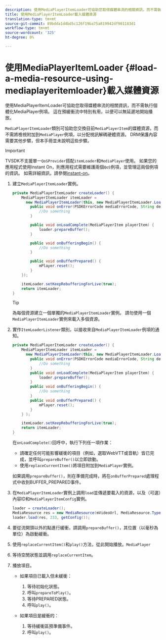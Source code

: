 ```yaml
---
description: 使用MediaPlayerItemLoader可協助您取得媒體串流的相關資訊，而不需執行個體化MediaPlayer例項。 這在預緩衝流中特別有用，以便可以無延遲地開始播放。
title: 使用MediaPlayerItemLoader載入媒體資源
translation-type: tm+mt
source-git-commit: 89bdda1d4bd5c126f19ba75a819942df901183d1
workflow-type: tm+mt
source-wordcount: '325'
ht-degree: 0%

---
```



# 使用MediaPlayerItemLoader {#load-a-media-resource-using-mediaplayeritemloader}載入媒體資源

使用MediaPlayerItemLoader可協助您取得媒體串流的相關資訊，而不需執行個體化MediaPlayer例項。 這在預緩衝流中特別有用，以便可以無延遲地開始播放。

`MediaPlayerItemLoader`類別可協助您交換目前`MediaPlayerItem`的媒體資源，而不需將檢視附加到`MediaPlayer`例項，以分配視訊解碼硬體資源。 DRM保護內容需要其他步驟，但本手冊並未說明這些步驟。

>[!IMPORTANT]
>
>TVSDK不支援單一`QoSProvider`搭配`itemLoader`和`MediaPlayer`使用。 如果您的應用程式使用Instant On，則應用程式需要維護兩個`QoS`例項，並管理這兩個例項的資訊。 如需詳細資訊，請參閱[instant-on](../../content-playback-options/buffering-configuration/c-psdk-android-2.7-instant-on.md)。

1. 建立`MediaPlayerItemLoader`實例。

   ```java
   private MediaPlayerItemLoader createLoader() { 
       MediaPlayerItemLoader itemLoader =   
         new MediaPlayerItemLoader(this, new MediaPlayerItemLoader.LoaderListener() { 
           public void onError(PSDKErrorCode mediaErrorCode, String description) { 
               //Do something 
           } 
   
           public void onLoadComplete(MediaPlayerItem playerItem) { 
               loader.prepareBuffer(); 
           } 
   
           public void onBufferingBegin() { 
               //Do something 
           } 
   
           public void onBufferPrepared() { 
               mPlayer.reset(); 
           }  
       }); 
   
       itemLoader.setKeepRebufferingForLive(true); 
       return itemLoader; 
   } 
   ```

   >[!TIP]
   >
   >為每個資源建立一個單獨的`MediaPlayerItemLoader`實例。 請勿使用一個`MediaPlayerItemLoader`實例來載入多個資源。

1. 實作`ItemLoaderListener`類別，以接收來自`MediaPlayerItemLoader`例項的通知。

   ```java
   private MediaPlayerItemLoader createLoader() { 
       MediaPlayerItemLoader itemLoader =   
         new MediaPlayerItemLoader(this, new MediaPlayerItemLoader.LoaderListener() { 
           public void onError(PSDKErrorCode mediaErrorCode, String description) { 
               //Do something 
           } 
           public void onLoadComplete(MediaPlayerItem playerItem) { 
               loader.prepareBuffer(); 
           } 
           public void onBufferingBegin() { 
               //Do something 
           } 
           public void onBufferPrepared() { 
               mPlayer.reset(); 
           }  
       } ); 
   
       itemLoader.setKeepRebufferingForLive(true); 
       return itemLoader; 
   }
   ```

   在`onLoadComplete()`回呼中，執行下列任一項作業：

   * 請確定任何可能影響緩衝的項目（例如，選取WebVTT或音軌）皆已完成，並呼叫`prepareBuffer()`以立即啟動。
   * 使用`replaceCurrentItem()`將項目附加到`MediaPlayer`實例。

   如果調用`prepareBuffer()`，則在準備完成時，將在`onBufferPrepared`處理程式中收到BUFFER_PREPARED事件。

1. 在`MediaPlayerItemLoader`實例上調用`load`並傳遞要載入的資源，以及（可選）內容ID和`MediaPlayerItemConfig`實例。

   ```java
   loader = createLoader(); 
   MediaResource res = new MediaResource(mVideoUrl, MediaResource.Type.HLS, metadata); 
   loader.load(res, 233, getConfig());
   ```

1. 要從流開頭以外的點進行緩衝，請調用`prepareBuffer()`，其位置（以毫秒為單位）為啟動緩衝。
1. 使用`replaceCurrentItem()`和`play()`方法，從此開始播放。`MediaPlayer`
1. 等待空閒狀態並調用`replaceCurrentItem`。
1. 播放項目。

   * 如果項目已載入但未緩衝：

      1. 等待初始化狀態。
      1. 呼叫`prepareToPlay()`。
      1. 等待PREPARED狀態。
      1. 呼叫`play()`。
   * 如果項目是緩衝的：

      1. 等待緩衝區預準備事件。
      1. 呼叫`play()`。
